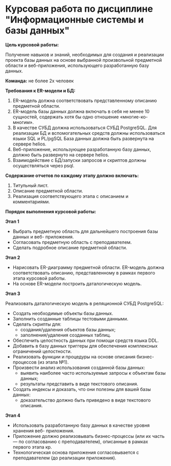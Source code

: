 # Курсовая работа по дисциплине "Информационные системы и базы данных"

**Цель курсовой работы:**

Получение навыков и знаний, необходимых для создания и реализации проекта базы данных
на основе выбранной произвольной предметной области и веб-приложения, использующего
разработанную базу данных.

**Команда:** не более 2х человек

**Требования к ER-модели и БД:**
1. ER-модель должна соответствовать представленному описанию предметной области.
2. ER-модель базы данных должна включать в себя не менее 10 сущностей, содержать
хотя бы одно отношение «многие-ко-многим».
3. В качестве СУБД должна использоваться СУБД PostgreSQL. Для реализации БД и
вспомогательных средств должны использоваться языки SQL и PL/pgSQL База данных
должна быть развернута на сервере helios.
4. Веб-приложение, использующее разработанную базу данных, должно быть развернуто
на сервере helios.
5. Взаимодействие с БД/запуски запросов и скриптов должны осуществляться через psql.

**Содержание отчетов по каждому этапу должно включать:**

1. Титульный лист.
2. Описание предметной области.
3. Реализация соответствующего этапа с описанием и комментариями.

**Порядок выполнения курсовой работы:**

**Этап 1**

- Выбрать предметную область для дальнейшего построения базы данных и веб-
приложения.
- Согласовать предметную область с преподавателем.
- Сделать подробное описание предметной области.

**Этап 2**

- Нарисовать ER-диаграмму предметной области. ER-модель должна соответствовать
описанию, представленному в рамках первого этапа курсовой работы.
- На основе ER-модели построить даталогическую модель.

**Этап 3**

Реализовать даталогическую модель в реляционной СУБД PostgreSQL:
- Создать необходимые объекты базы данных.
- Заполнить созданные таблицы тестовыми данными.
- Сделать скрипты для:
  - создания/удаления объектов базы данных;
  - заполнения/удаления созданных таблиц.
- Обеспечить целостность данных при помощи средств языка DDL.
- Добавить в базу данных триггеры для обеспечения комплексных ограничений
целостности.
- Реализовать функции и процедуры на основе описания бизнес-процессов (из этапа
№1).
- Произвести анализ использования созданной базы данных:
  - выявить наиболее часто используемые запросы к объектам базы данных;
  - результаты представить в виде текстового описания.
- Создать индексы и доказать, что они полезны для вашей базы данных:
  - доказательство должно быть приведено в виде текстового описания.

**Этап 4**

- Использовать разработанную базу данных в качестве уровня хранения веб-
приложения.
- Приложение должно реализовывать бизнес-процессы (или их часть — по
согласованию с преподавателем), описанные в рамках первого этапа кр.
- Технологическая основа приложения согласовывается с преподавателем (до
реализации приложения).
